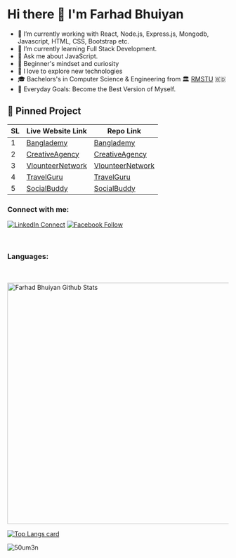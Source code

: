 # Hi there 👋 I'm Farhad Bhuiyan

- 🔭 I’m currently working with React, Node.js, Express.js, Mongodb, Javascript, HTML, CSS, Bootstrap etc.
- 🌱 I’m currently learning Full Stack Development.
- 💬 Ask me about JavaScript.
- 👯 Beginner's mindset and curiosity
- 🌟 I love to explore new technologies
- 🎓 Bachelors's in Computer Science & Engineering  from 🏛️ [RMSTU](https://rmstu.edu.bd/)  :bangladesh:
- 🥅 Everyday Goals: Become the Best Version of Myself.


## 📌 Pinned Project

| SL | Live Website Link | Repo Link |
| --- | --- | --- |
| 1 | [Banglademy](https://banglademy.netlify.app/) | [Banglademy](https://github.com/farhadbhuiyan/bangla-demy) |
| 2 | [CreativeAgency](https://creative-agency-3de3b.firebaseapp.com/) | [CreativeAgency](https://github.com/farhadbhuiyan/creative-agency-client) |
| 3 | [VlounteerNetwork](https://volunteer-networkbd.firebaseapp.com/) | [VlounteerNetwork](https://github.com/farhadbhuiyan/vlounteer-network-client) |
| 4 | [TravelGuru](https://travelgurubd.netlify.app/) | [TravelGuru](https://github.com/farhadbhuiyan/travel-guru) |
| 5 | [SocialBuddy](https://socialbuddybd.netlify.app/) | [SocialBuddy](https://github.com/farhadbhuiyan/social-buddy) |




### Connect with me:

[![LinkedIn Connect](https://img.shields.io/badge/%20-Connect-black?color=14171A&labelColor=212121&logo=linkedin&logoColor=ffffff)](https://www.linkedin.com/in/farhadbhuiyan)   [![Facebook Follow](https://img.shields.io/badge/%20-Follow-black?color=14171A&labelColor=1976d2&logo=facebook&logoColor=ffffff)](https://www.facebook.com/official.farhad.bhuiyan/) 

<br />

### Languages:



<br />
<br />

<img width="550" alt="Farhad Bhuiyan Github Stats"  src="https://github-readme-stats.vercel.app/api?username=farhadbhuiyan&show_icons=true"/>

[![Top Langs card](https://github-readme-stats.vercel.app/api/top-langs/?username=farhadbhuiyan&card_width=550)](https://github.com/farhadbhuiyan/farhadbhuiyan)


[linkedin]: https://www.linkedin.com/in/farhadbhuiyan
<p align="left"> <img src="https://komarev.com/ghpvc/?username=farhadbhuiyan&color=brightgreen" alt="50um3n" /> </p>
